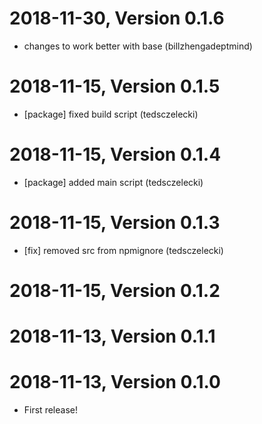 2018-11-30, Version 0.1.6
=========================

 * changes to work better with base (billzhengadeptmind)


2018-11-15, Version 0.1.5
=========================

 * [package] fixed build script (tedsczelecki)


2018-11-15, Version 0.1.4
=========================

 * [package] added main script (tedsczelecki)


2018-11-15, Version 0.1.3
=========================

 * [fix] removed src from npmignore (tedsczelecki)


2018-11-15, Version 0.1.2
=========================



2018-11-13, Version 0.1.1
=========================



2018-11-13, Version 0.1.0
=========================

 * First release!
